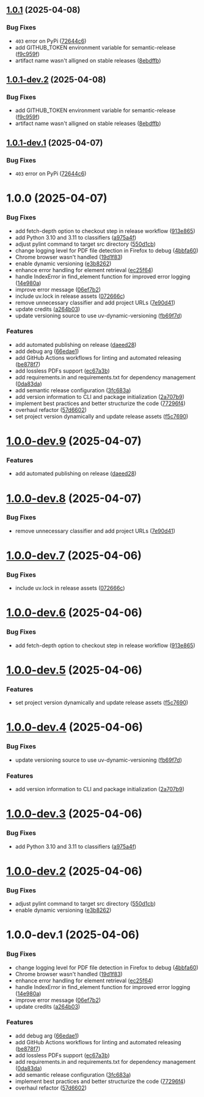 ## [1.0.1](https://github.com/Flying-Bunny-Devs/Onedrive-Private-PDF-Downloader/compare/v1.0.0...v1.0.1) (2025-04-08)


### Bug Fixes

* `403` error on PyPi ([72644c6](https://github.com/Flying-Bunny-Devs/Onedrive-Private-PDF-Downloader/commit/72644c6fd3028710310c81a3921e332246ffb254))
* add GITHUB_TOKEN environment variable for semantic-release ([f9c959f](https://github.com/Flying-Bunny-Devs/Onedrive-Private-PDF-Downloader/commit/f9c959f0844503be8e8c3834cceadeac00afc4bb))
* artifact name wasn't alligned on stable releases ([8ebdffb](https://github.com/Flying-Bunny-Devs/Onedrive-Private-PDF-Downloader/commit/8ebdffb3ff5e71d2beaadc51571d8dbe4f107315))

## [1.0.1-dev.2](https://github.com/Flying-Bunny-Devs/Onedrive-Private-PDF-Downloader/compare/v1.0.1-dev.1...v1.0.1-dev.2) (2025-04-08)


### Bug Fixes

* add GITHUB_TOKEN environment variable for semantic-release ([f9c959f](https://github.com/Flying-Bunny-Devs/Onedrive-Private-PDF-Downloader/commit/f9c959f0844503be8e8c3834cceadeac00afc4bb))
* artifact name wasn't alligned on stable releases ([8ebdffb](https://github.com/Flying-Bunny-Devs/Onedrive-Private-PDF-Downloader/commit/8ebdffb3ff5e71d2beaadc51571d8dbe4f107315))

## [1.0.1-dev.1](https://github.com/Flying-Bunny-Devs/Onedrive-Private-PDF-Downloader/compare/v1.0.0...v1.0.1-dev.1) (2025-04-07)


### Bug Fixes

* `403` error on PyPi ([72644c6](https://github.com/Flying-Bunny-Devs/Onedrive-Private-PDF-Downloader/commit/72644c6fd3028710310c81a3921e332246ffb254))

# 1.0.0 (2025-04-07)


### Bug Fixes

* add fetch-depth option to checkout step in release workflow ([913e865](https://github.com/Flying-Bunny-Devs/Onedrive-Private-PDF-Downloader/commit/913e8653840c35e6f70630ae63899b28def8153f))
* add Python 3.10 and 3.11 to classifiers ([a975a4f](https://github.com/Flying-Bunny-Devs/Onedrive-Private-PDF-Downloader/commit/a975a4f194921316e8390ec7cfcc1f7c2e657bf4))
* adjust pylint command to target src directory ([550d1cb](https://github.com/Flying-Bunny-Devs/Onedrive-Private-PDF-Downloader/commit/550d1cb23536718aad954c975520070a533cac7d))
* change logging level for PDF file detection in Firefox to debug ([4bbfa60](https://github.com/Flying-Bunny-Devs/Onedrive-Private-PDF-Downloader/commit/4bbfa6076608850d65eb9a243af38b924444bcee))
* Chrome browser wasn't handled ([19d1f83](https://github.com/Flying-Bunny-Devs/Onedrive-Private-PDF-Downloader/commit/19d1f839dcd06bd6430ec3825fecc10544cc1e08))
* enable dynamic versioning ([e3b8262](https://github.com/Flying-Bunny-Devs/Onedrive-Private-PDF-Downloader/commit/e3b8262aa8d9a14024a8804d7c9767b118e40975))
* enhance error handling for element retrieval ([ec25f64](https://github.com/Flying-Bunny-Devs/Onedrive-Private-PDF-Downloader/commit/ec25f649d50c6cc0d97e1f1a9ec71d60b43d32c6))
* handle IndexError in find_element function for improved error logging ([14e980a](https://github.com/Flying-Bunny-Devs/Onedrive-Private-PDF-Downloader/commit/14e980a55b508a2f54aafe1b6e299323960462cd))
* improve error message ([06ef7b2](https://github.com/Flying-Bunny-Devs/Onedrive-Private-PDF-Downloader/commit/06ef7b220edc4b19b3b47cbae8f175ed118d99bb))
* include uv.lock in release assets ([072666c](https://github.com/Flying-Bunny-Devs/Onedrive-Private-PDF-Downloader/commit/072666c5819a950757168423359a064feef9d134))
* remove unnecessary classifier and add project URLs ([7e90d41](https://github.com/Flying-Bunny-Devs/Onedrive-Private-PDF-Downloader/commit/7e90d41487ff4e27ea574ecb7b0ac36a6deaf93f))
* update credits ([a264b03](https://github.com/Flying-Bunny-Devs/Onedrive-Private-PDF-Downloader/commit/a264b0372c60b2e6e9615225adf6532e040b8ebe))
* update versioning source to use uv-dynamic-versioning ([fb69f7d](https://github.com/Flying-Bunny-Devs/Onedrive-Private-PDF-Downloader/commit/fb69f7d57e1d23811cfff84aa404ecedfa051484))


### Features

* add automated publishing on release ([daeed28](https://github.com/Flying-Bunny-Devs/Onedrive-Private-PDF-Downloader/commit/daeed28be1f5fc3b60da00934ea250286cd6e502))
* add debug arg ([66edae1](https://github.com/Flying-Bunny-Devs/Onedrive-Private-PDF-Downloader/commit/66edae1aa3b5ce150425d243e7264743ee94f8ed))
* add GitHub Actions workflows for linting and automated releasing ([be878f7](https://github.com/Flying-Bunny-Devs/Onedrive-Private-PDF-Downloader/commit/be878f7cb5f75daff6ce48dfc99842e266fa1061))
* add lossless PDFs support ([ec67a3b](https://github.com/Flying-Bunny-Devs/Onedrive-Private-PDF-Downloader/commit/ec67a3be3d43d4c408d368cff55ef50828493901))
* add requirements.in and requirements.txt for dependency management ([0da83da](https://github.com/Flying-Bunny-Devs/Onedrive-Private-PDF-Downloader/commit/0da83da069543fded7f5585ca6799887858fccc3))
* add semantic release configuration ([3fc683a](https://github.com/Flying-Bunny-Devs/Onedrive-Private-PDF-Downloader/commit/3fc683ad27375da4a3082c79d928cb7c6b03b1d4))
* add version information to CLI and package initialization ([2a707b9](https://github.com/Flying-Bunny-Devs/Onedrive-Private-PDF-Downloader/commit/2a707b95c294a51957c9d397cd5c1192f042f52c))
* implement best practices and better structurize the code ([77296f4](https://github.com/Flying-Bunny-Devs/Onedrive-Private-PDF-Downloader/commit/77296f4acc15cf584ab7c1fe9732bc96bd1c4048))
* overhaul refactor ([57d6602](https://github.com/Flying-Bunny-Devs/Onedrive-Private-PDF-Downloader/commit/57d6602ff894cfe56f1f92109b49b8d122b5adf0))
* set project version dynamically and update release assets ([f5c7690](https://github.com/Flying-Bunny-Devs/Onedrive-Private-PDF-Downloader/commit/f5c76904b069c46f04556e1e2ef67682cbbddf67))

# [1.0.0-dev.9](https://github.com/Flying-Bunny-Devs/Onedrive-Private-PDF-Downloader/compare/v1.0.0-dev.8...v1.0.0-dev.9) (2025-04-07)


### Features

* add automated publishing on release ([daeed28](https://github.com/Flying-Bunny-Devs/Onedrive-Private-PDF-Downloader/commit/daeed28be1f5fc3b60da00934ea250286cd6e502))

# [1.0.0-dev.8](https://github.com/Flying-Bunny-Devs/Onedrive-Private-PDF-Downloader/compare/v1.0.0-dev.7...v1.0.0-dev.8) (2025-04-07)


### Bug Fixes

* remove unnecessary classifier and add project URLs ([7e90d41](https://github.com/Flying-Bunny-Devs/Onedrive-Private-PDF-Downloader/commit/7e90d41487ff4e27ea574ecb7b0ac36a6deaf93f))

# [1.0.0-dev.7](https://github.com/Flying-Bunny-Devs/Onedrive-Private-PDF-Downloader/compare/v1.0.0-dev.6...v1.0.0-dev.7) (2025-04-06)


### Bug Fixes

* include uv.lock in release assets ([072666c](https://github.com/Flying-Bunny-Devs/Onedrive-Private-PDF-Downloader/commit/072666c5819a950757168423359a064feef9d134))

# [1.0.0-dev.6](https://github.com/Flying-Bunny-Devs/Onedrive-Private-PDF-Downloader/compare/v1.0.0-dev.5...v1.0.0-dev.6) (2025-04-06)


### Bug Fixes

* add fetch-depth option to checkout step in release workflow ([913e865](https://github.com/Flying-Bunny-Devs/Onedrive-Private-PDF-Downloader/commit/913e8653840c35e6f70630ae63899b28def8153f))

# [1.0.0-dev.5](https://github.com/Flying-Bunny-Devs/Onedrive-Private-PDF-Downloader/compare/v1.0.0-dev.4...v1.0.0-dev.5) (2025-04-06)


### Features

* set project version dynamically and update release assets ([f5c7690](https://github.com/Flying-Bunny-Devs/Onedrive-Private-PDF-Downloader/commit/f5c76904b069c46f04556e1e2ef67682cbbddf67))

# [1.0.0-dev.4](https://github.com/Flying-Bunny-Devs/Onedrive-Private-PDF-Downloader/compare/v1.0.0-dev.3...v1.0.0-dev.4) (2025-04-06)


### Bug Fixes

* update versioning source to use uv-dynamic-versioning ([fb69f7d](https://github.com/Flying-Bunny-Devs/Onedrive-Private-PDF-Downloader/commit/fb69f7d57e1d23811cfff84aa404ecedfa051484))


### Features

* add version information to CLI and package initialization ([2a707b9](https://github.com/Flying-Bunny-Devs/Onedrive-Private-PDF-Downloader/commit/2a707b95c294a51957c9d397cd5c1192f042f52c))

# [1.0.0-dev.3](https://github.com/Flying-Bunny-Devs/Onedrive-Private-PDF-Downloader/compare/v1.0.0-dev.2...v1.0.0-dev.3) (2025-04-06)


### Bug Fixes

* add Python 3.10 and 3.11 to classifiers ([a975a4f](https://github.com/Flying-Bunny-Devs/Onedrive-Private-PDF-Downloader/commit/a975a4f194921316e8390ec7cfcc1f7c2e657bf4))

# [1.0.0-dev.2](https://github.com/Flying-Bunny-Devs/Onedrive-Private-PDF-Downloader/compare/v1.0.0-dev.1...v1.0.0-dev.2) (2025-04-06)


### Bug Fixes

* adjust pylint command to target src directory ([550d1cb](https://github.com/Flying-Bunny-Devs/Onedrive-Private-PDF-Downloader/commit/550d1cb23536718aad954c975520070a533cac7d))
* enable dynamic versioning ([e3b8262](https://github.com/Flying-Bunny-Devs/Onedrive-Private-PDF-Downloader/commit/e3b8262aa8d9a14024a8804d7c9767b118e40975))

# 1.0.0-dev.1 (2025-04-06)


### Bug Fixes

* change logging level for PDF file detection in Firefox to debug ([4bbfa60](https://github.com/Flying-Bunny-Devs/Onedrive-Private-PDF-Downloader/commit/4bbfa6076608850d65eb9a243af38b924444bcee))
* Chrome browser wasn't handled ([19d1f83](https://github.com/Flying-Bunny-Devs/Onedrive-Private-PDF-Downloader/commit/19d1f839dcd06bd6430ec3825fecc10544cc1e08))
* enhance error handling for element retrieval ([ec25f64](https://github.com/Flying-Bunny-Devs/Onedrive-Private-PDF-Downloader/commit/ec25f649d50c6cc0d97e1f1a9ec71d60b43d32c6))
* handle IndexError in find_element function for improved error logging ([14e980a](https://github.com/Flying-Bunny-Devs/Onedrive-Private-PDF-Downloader/commit/14e980a55b508a2f54aafe1b6e299323960462cd))
* improve error message ([06ef7b2](https://github.com/Flying-Bunny-Devs/Onedrive-Private-PDF-Downloader/commit/06ef7b220edc4b19b3b47cbae8f175ed118d99bb))
* update credits ([a264b03](https://github.com/Flying-Bunny-Devs/Onedrive-Private-PDF-Downloader/commit/a264b0372c60b2e6e9615225adf6532e040b8ebe))


### Features

* add debug arg ([66edae1](https://github.com/Flying-Bunny-Devs/Onedrive-Private-PDF-Downloader/commit/66edae1aa3b5ce150425d243e7264743ee94f8ed))
* add GitHub Actions workflows for linting and automated releasing ([be878f7](https://github.com/Flying-Bunny-Devs/Onedrive-Private-PDF-Downloader/commit/be878f7cb5f75daff6ce48dfc99842e266fa1061))
* add lossless PDFs support ([ec67a3b](https://github.com/Flying-Bunny-Devs/Onedrive-Private-PDF-Downloader/commit/ec67a3be3d43d4c408d368cff55ef50828493901))
* add requirements.in and requirements.txt for dependency management ([0da83da](https://github.com/Flying-Bunny-Devs/Onedrive-Private-PDF-Downloader/commit/0da83da069543fded7f5585ca6799887858fccc3))
* add semantic release configuration ([3fc683a](https://github.com/Flying-Bunny-Devs/Onedrive-Private-PDF-Downloader/commit/3fc683ad27375da4a3082c79d928cb7c6b03b1d4))
* implement best practices and better structurize the code ([77296f4](https://github.com/Flying-Bunny-Devs/Onedrive-Private-PDF-Downloader/commit/77296f4acc15cf584ab7c1fe9732bc96bd1c4048))
* overhaul refactor ([57d6602](https://github.com/Flying-Bunny-Devs/Onedrive-Private-PDF-Downloader/commit/57d6602ff894cfe56f1f92109b49b8d122b5adf0))
